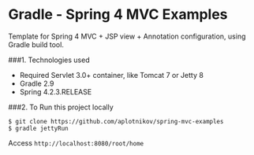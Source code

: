 Gradle - Spring 4 MVC Examples
===============================
Template for Spring 4 MVC + JSP view + Annotation configuration, using Gradle build tool.

###1. Technologies used
* Required Servlet 3.0+ container, like Tomcat 7 or Jetty 8
* Gradle 2.9
* Spring 4.2.3.RELEASE

###2. To Run this project locally
```shell
$ git clone https://github.com/aplotnikov/spring-mvc-examples
$ gradle jettyRun
```
Access ```http://localhost:8080/root/home```